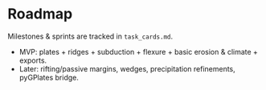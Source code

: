 # Roadmap

Milestones & sprints are tracked in `task_cards.md`.
- MVP: plates + ridges + subduction + flexure + basic erosion & climate + exports.
- Later: rifting/passive margins, wedges, precipitation refinements, pyGPlates bridge.
